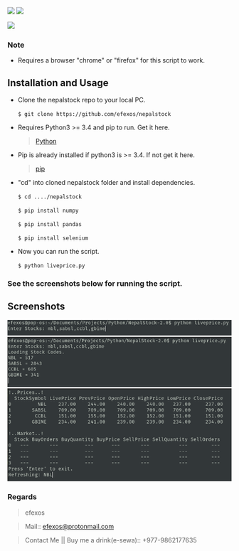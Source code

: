 ![](https://img.shields.io/badge/efexos-nepalstock-brightgreen)
![](https://img.shields.io/badge/version-1.1.0-purple)

![](https://img.shields.io/badge/-Python-blueviolet)

### Note
   - Requires a browser "chrome" or "firefox" for this script to work.

## Installation and Usage
   - Clone the nepalstock repo to your local PC.
      
      `$ git clone https://github.com/efexos/nepalstock`

   - Requires Python3 >= 3.4 and pip to run. Get it here.
      > [Python](https://www.python.org/downloads/)

   - Pip is already installed if python3 is >= 3.4. If not get it here.
      > [pip](https://bootstrap.pypa.io/get-pip.py) 

   - "cd" into cloned nepalstock folder and install dependencies.

      `$ cd ..../nepalstock`

      `$ pip install numpy`

      `$ pip install pandas`

      `$ pip install selenium`

   - Now you can run the script.

      `$ python liveprice.py`

### See the screenshots below for running the script.

## Screenshots
![alt text](https://github.com/efexos/nepalstock/blob/master/screenshots/sc_1.png?raw=true)
![alt text](https://github.com/efexos/nepalstock/blob/master/screenshots/sc_2.png?raw=true)
![alt text](https://github.com/efexos/nepalstock/blob/master/screenshots/sc_3.png?raw=true)

### Regards
   > efexos

   > Mail:: efexos@protonmail.com

   > Contact Me || Buy me a drink(e-sewa):: +977-9862177635 